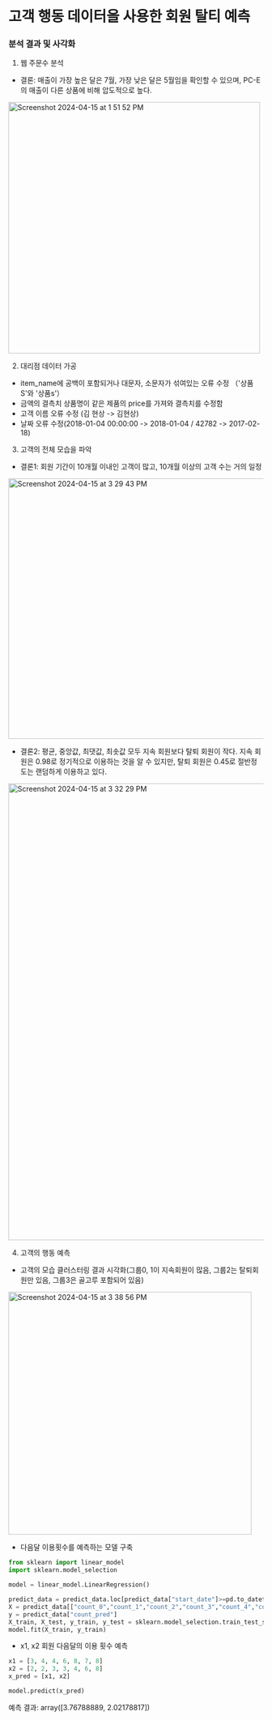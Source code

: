 # 고객 행동 데이터을 사용한 회원 탈티 예측 

### 분석 결과 및 사각화
1. 웹 주문수 분석
- 결론: 매출이 가장 높은 달은 7월, 가장 낮은 달은 5월임을 확인할 수 있으며, PC-E의 매출이 다른 상품에 비해 압도적으로 높다.
<img width="497" alt="Screenshot 2024-04-15 at 1 51 52 PM" src="https://github.com/jiapn123/marketing-data-analysis/assets/155503641/1d44af0a-75fa-40a6-ac91-e97d2d0ea140">

2. 대리점 데이터 가공
- item_name에 공백이 포함되거나 대문자, 소문자가 섞여있는 오류 수정 （'상품S'와 '상품s'）
- 금액의 결측치 상품명이 같은 제품의 price를 가져와 결측치를 수정함 
- 고객 이름 오류 수정 (김 현상 -> 김현상)
- 날짜 오류 수정(2018-01-04 00:00:00 -> 2018-01-04 / 42782 -> 2017-02-18)

3. 고객의 전체 모습을 파악
- 결론1: 회원 기간이 10개월 이내인 고객이 많고, 10개월 이상의 고객 수는 거의 일정 
<img width="515" alt="Screenshot 2024-04-15 at 3 29 43 PM" src="https://github.com/jiapn123/marketing-data-analysis/assets/155503641/1277206b-0350-40e2-949f-599b943aa02f">

- 결론2: 평균, 중앙값, 최댓값, 최솟값 모두 지속 회원보다 탈퇴 회원이 작다. 지속 회원은 0.98로 정기적으로 이용하는 것을 알 수 있지만, 탈퇴 회원은 0.45로 절반정도는 랜덤하게 이용하고 있다.
<img width="903" alt="Screenshot 2024-04-15 at 3 32 29 PM" src="https://github.com/jiapn123/marketing-data-analysis/assets/155503641/89344371-719c-494a-b1a1-892520011e45">

4. 고객의 행동 예측
- 고객의 모습 클러스터링 결과 시각화(그룹0, 1이 지속회원이 많음, 그룹2는 탈퇴회원만 있음, 그룹3은 골고루 포함되어 있음)
<img width="480" alt="Screenshot 2024-04-15 at 3 38 56 PM" src="https://github.com/jiapn123/marketing-data-analysis/assets/155503641/a10859cb-2c08-4902-bcce-d5ccce84a7dd">

- 다음달 이용횟수를 예측하는 모델 구축
```python
from sklearn import linear_model
import sklearn.model_selection

model = linear_model.LinearRegression()

predict_data = predict_data.loc[predict_data["start_date"]>=pd.to_datetime("20180401")]
X = predict_data[["count_0","count_1","count_2","count_3","count_4","count_5","period"]]
y = predict_data["count_pred"]
X_train, X_test, y_train, y_test = sklearn.model_selection.train_test_split(X,y)
model.fit(X_train, y_train)
```
- x1, x2 회원 다음달의 이용 횟수 예측
``` python
x1 = [3, 4, 4, 6, 8, 7, 8]
x2 = [2, 2, 3, 3, 4, 6, 8]
x_pred = [x1, x2]

model.predict(x_pred)
```
예측 결과: array([3.76788889, 2.02178817])
